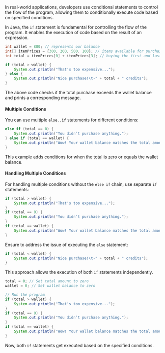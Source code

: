 In real-world applications, developers use conditional statements to control the flow of the program, allowing them
to conditionally execute code based on specified conditions.

In Java, the `if` statement is fundamental for controlling the flow of the program. It enables the execution of code 
based on the result of an expression.

```java
int wallet = 800; // represents our balance
int[] itemPrices = {300, 200, 500, 100}; // items available for purchase
int total = itemPrices[0] + itemPrices[3]; // buying the first and last item

if (total > wallet) {
    System.out.println("That's too expensive...");
} else {
    System.out.println("Nice purchase!\t-" + total + " credits");
}
```

The above code checks if the total purchase exceeds the wallet balance and prints a corresponding message.

#### Multiple Conditions
You can use multiple `else..if` statements for different conditions:

```java
else if (total == 0) {
    System.out.println("You didn’t purchase anything.");
} else if (total == wallet) {
    System.out.println("Wow! Your wallet balance matches the total amount!");
}
```

This example adds conditions for when the total is zero or equals the wallet balance.

#### Handling Multiple Conditions
For handling multiple conditions without the `else if` chain, use separate `if` statements:

```java
if (total > wallet) {
    System.out.println("That's too expensive...");
}
if (total == 0) {
    System.out.println("You didn’t purchase anything.");
}
if (total == wallet) {
    System.out.println("Wow! Your wallet balance matches the total amount!");
}
```

Ensure to address the issue of executing the `else` statement:
```java
if (total < wallet) {
    System.out.println("Nice purchase!\t-" + total + " credits");
}
```

This approach allows the execution of both `if` statements independently.

```java
total = 0; // Set total amount to zero
wallet = 0; // Set wallet balance to zero

// Run the program
if (total > wallet) {
    System.out.println("That's too expensive...");
}
if (total == 0) {
    System.out.println("You didn’t purchase anything.");
}
if (total == wallet) {
    System.out.println("Wow! Your wallet balance matches the total amount!");
}
```

Now, both `if` statements get executed based on the specified conditions.
